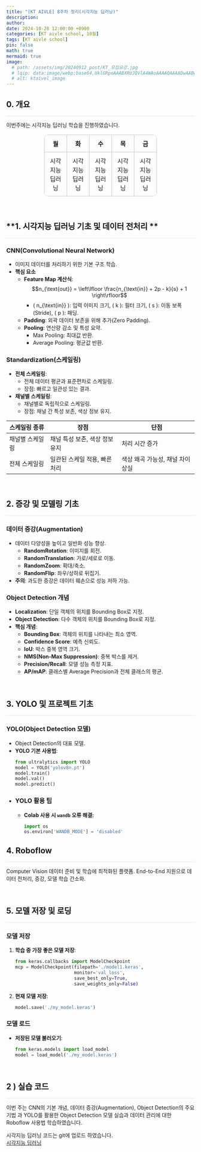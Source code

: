 ```yaml
---
title: "[KT AIVLE] 8주차 정리(시각지능 딥러닝)"
description: 
author:
date: 2024-10-28 12:00:00 +0900
categories: [KT aivle school, 10월]
tags: [KT aivle school]
pin: false
math: true
mermaid: true
image:
  # path: /assets/img/20240912_post/KT_모집요강.jpg
  # lqip: data:image/webp;base64,UklGRpoAAABXRUJQVlA4WAoAAAAQAAAADwAABwAAQUxQSDIAAAARL0AmbZurmr57yyIiqE8oiG0bejIYEQTgqiDA9vqnsUSI6H+oAERp2HZ65qP/VIAWAFZQOCBCAAAA8AEAnQEqEAAIAAVAfCWkAALp8sF8rgRgAP7o9FDvMCkMde9PK7euH5M1m6VWoDXf2FkP3BqV0ZYbO6NA/VFIAAAA
  # alt: ktaivel_image
---
```



## **0. 개요**
<hr style="height: 0.5px; background-color: rgba(0, 0, 0, .1); border: none;" /> 

이번주에는 시각지능 딥러닝 학습을 진행하였습니다.


<div align="center">
  <table border="1" cellspacing="0" cellpadding="10" style="border-collapse: separate; border-radius: 12px; overflow: hidden; text-align: center; width: 60%; border: 1px solid #ddd;">
    <tr>
      <th style="border: 1px solid #ddd; padding: 10px;">월</th>
      <th style="border: 1px solid #ddd; padding: 10px;">화</th>
      <th style="border: 1px solid #ddd; padding: 10px;">수</th>
      <th style="border: 1px solid #ddd; padding: 10px;">목</th>
      <th style="border: 1px solid #ddd; padding: 10px;">금</th>
    </tr>
    <tr>
      <td colspan="1" style="border: 1px solid #ddd; padding: 10px;">시각지능 딥러닝</td>
      <td colspan="1" style="border: 1px solid #ddd; padding: 10px;">시각지능 딥러닝</td>
      <td colspan="1" style="border: 1px solid #ddd; padding: 10px;">시각지능 딥러닝</td>
      <td colspan="1" style="border: 1px solid #ddd; padding: 10px;">시각지능 딥러닝</td>
      <td colspan="1" style="border: 1px solid #ddd; padding: 10px;">시각지능 딥러닝</td>
    </tr>
  </table>
</div>


<br>

## **1. 시각지능 딥러닝 기초 및 데이터 전처리 **
<hr style="height: 0.5px; background-color: rgba(0, 0, 0, .1); border: none;" /> 

### **CNN(Convolutional Neural Network)**
- 이미지 데이터를 처리하기 위한 기본 구조 학습.
- **핵심 요소**
  - **Feature Map 계산식**: 
    $$n_{\text{out}} = \left\lfloor \frac{n_{\text{in}} + 2p - k}{s} + 1 \right\rfloor$$
    - \( n_{\text{in}} \): 입력 이미지 크기, \( k \): 필터 크기, \( s \): 이동 보폭(Stride), \( p \): 패딩.
  - **Padding**: 외곽 데이터 보존을 위해 추가(Zero Padding).
  - **Pooling**: 연산량 감소 및 특성 요약.
    - Max Pooling: 최대값 반환.
    - Average Pooling: 평균값 반환.

### **Standardization(스케일링)**
- **전체 스케일링**:
  - 전체 데이터 평균과 표준편차로 스케일링.
  - 장점: 빠르고 일관성 있는 결과.
- **채널별 스케일링**:
  - 채널별로 독립적으로 스케일링.
  - 장점: 채널 간 특성 보존, 색상 정보 유지.

| **스케일링 종류** | **장점**                             | **단점**                     |
|-------------------|-------------------------------------|-----------------------------|
| 채널별 스케일링    | 채널 특성 보존, 색상 정보 유지         | 처리 시간 증가              |
| 전체 스케일링      | 일관된 스케일 적용, 빠른 처리          | 색상 왜곡 가능성, 채널 차이 상실 |

<br>

## **2. 증강 및 모델링 기초**
<hr style="height: 0.5px; background-color: rgba(0, 0, 0, .1); border: none;" /> 

### **데이터 증강(Augmentation)**
- 데이터 다양성을 높이고 일반화 성능 향상.
  - **RandomRotation**: 이미지를 회전.
  - **RandomTranslation**: 가로/세로로 이동.
  - **RandomZoom**: 확대/축소.
  - **RandomFlip**: 좌우/상하로 뒤집기.
- **주의**: 과도한 증강은 데이터 훼손으로 성능 저하 가능.

### **Object Detection 개념**
- **Localization**: 단일 객체의 위치를 Bounding Box로 지정.
- **Object Detection**: 다수 객체의 위치를 Bounding Box로 지정.
- **핵심 개념**:
  - **Bounding Box**: 객체의 위치를 나타내는 최소 영역.
  - **Confidence Score**: 예측 신뢰도.
  - **IoU**: 박스 중복 영역 크기.
  - **NMS(Non-Max Suppression)**: 중복 박스를 제거.
  - **Precision/Recall**: 모델 성능 측정 지표.
  - **AP/mAP**: 클래스별 Average Precision과 전체 클래스의 평균.

<br>

## **3. YOLO 및 프로젝트 기초**
<hr style="height: 0.5px; background-color: rgba(0, 0, 0, .1); border: none;" /> 

### **YOLO(Object Detection 모델)**
- Object Detection의 대표 모델.
- **YOLO 기본 사용법**:
  ```python
  from ultralytics import YOLO
  model = YOLO('yolov8n.pt')
  model.train()
  model.val()
  model.predict()
  ```
- ### **YOLO 활용 팁**
  - **Colab 사용 시 `wandb` 오류 해결:**
    ```python
    import os
    os.environ['WANDB_MODE'] = 'disabled'

## **4. Roboflow**
<hr style="height: 0.5px; background-color: rgba(0, 0, 0, .1); border: none;" /> 

Computer Vision 데이터 준비 및 학습에 최적화된 플랫폼.
End-to-End 지원으로 데이터 전처리, 증강, 모델 학습 간소화.

<br>

## **5. 모델 저장 및 로딩**
<hr style="height: 0.5px; background-color: rgba(0, 0, 0, .1); border: none;" /> 

### **모델 저장**

1. **학습 중 가장 좋은 모델 저장**:
    ```python
    from keras.callbacks import ModelCheckpoint
    mcp = ModelCheckpoint(filepath='./model1.keras',
                          monitor='val_loss',
                          save_best_only=True,
                          save_weights_only=False)
    ```

2. **현재 모델 저장**:
    ```python
    model.save('./my_model.keras')
    ```

### **모델 로드**

- **저장된 모델 불러오기**:
    ```python
    from keras.models import load_model
    model = load_model('./my_model.keras')
    ```

<br>

## 2 ) 실습 코드
<hr style="height: 0.5px; background-color: rgba(0, 0, 0, .1); border: none;" /> 
이번 주는 CNN의 기본 개념, 데이터 증강(Augmentation), Object Detection의 주요 기법 과 YOLO를 활용한 Object Detection 모델 실습과 데이터 관리에 대한 Roboflow 사용법 학습하였습니다.

시각지능 딥러닝 코드는 git에 업로드 하였습니다.  
[시각지능 딥러닝](https://github.com/Lucky-SeoYounghyun/kt_aivle/tree/main/visual_intelligence)